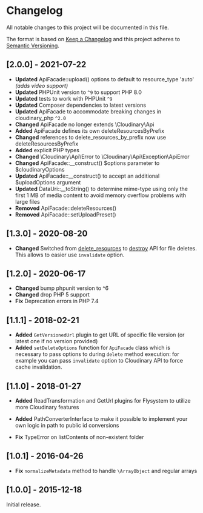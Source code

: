 # Changelog

All notable changes to this project will be documented in this file.

The format is based on [Keep a Changelog](http://keepachangelog.com/en/1.0.0/)
and this project adheres to [Semantic Versioning](http://semver.org/spec/v2.0.0.html).

## [2.0.0] - 2021-07-22

* **Updated** ApiFacade::upload() options to default to resource_type 'auto' _(adds video support)_
* **Updated** PHPUnit version to `^9` to support PHP 8.0
* **Updated** tests to work with PHPUnit `^9`
* **Updated** Composer dependencies to latest versions
* **Updated** ApiFacade to accommodate breaking changes in cloudinary_php `^2.0`
* **Changed** ApiFacade no longer extends \Cloudinary\Api
* **Added** ApiFacade defines its own deleteResourcesByPrefix
* **Changed** references to delete_resources_by_prefix now use deleteResourcesByPrefix
* **Added** explicit PHP types
* **Changed** \Cloudinary\Api\Error to \Cloudinary\Api\Exception\ApiError
* **Changed** ApiFacade::__construct() $options parameter to $cloudinaryOptions
* **Updated** ApiFacade::__construct() to accept an additional $uploadOptions argument
* **Updated** DataUri::__toString() to determine mime-type using only the first 1 MB of media content to avoid memory overflow problems with large files
* **Removed** ApiFacade::deleteResources()
* **Removed** ApiFacade::setUploadPreset()



## [1.3.0] - 2020-08-20

* **Changed** Switched from [delete_resources](https://cloudinary.com/documentation/admin_api#delete_resources) to [destroy](https://cloudinary.com/documentation/image_upload_api_reference#destroy_method) API for file deletes. This allows to easier use `invalidate` option.

## [1.2.0] - 2020-06-17

* **Changed** bump phpunit version to ^6
* **Changed** drop PHP 5 support
* **Fix** Deprecation errors in PHP 7.4

## [1.1.1] - 2018-02-21

* **Added** `GetVersionedUrl` plugin to get URL of specific file version 
(or latest one if no version provided)
* **Added** `setDeleteOptions` function for `ApiFacade` class which is necessary to pass options 
to during `delete` method execution: for example you can pass `invalidate` option 
to Cloudinary API to force cache invalidation.

## [1.1.0] - 2018-01-27

* **Added** ReadTransformation and GetUrl plugins for Flysystem to utilize more Cloudinary features
* **Added** PathConverterInterface to make it possible to implement 
your own logic in path to public id conversions

* **Fix** TypeError on listContents of non-existent folder


## [1.0.1] - 2016-04-26

* **Fix** `normalizeMetadata` method to handle `\ArrayObject` and regular arrays

## [1.0.0] - 2015-12-18

Initial release.
